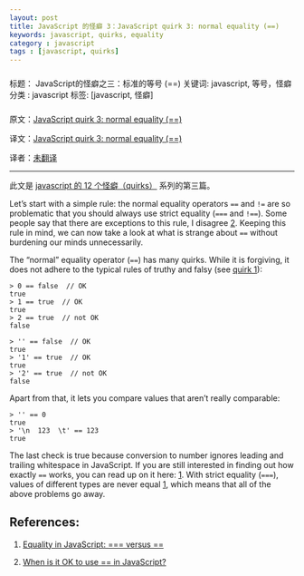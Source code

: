 ```yaml
---
layout: post
title: JavaScript 的怪癖 3：JavaScript quirk 3: normal equality (==)
keywords: javascript, quirks, equality
category : javascript
tags : [javascript, quirks]
---
```


###
标题： JavaScript的怪癖之三：标准的等号 (==)
关键词: javascript, 等号，怪癖
分类 : javascript
标签: [javascript, 怪癖]
###



原文：[JavaScript quirk 3: normal equality (==)](http://www.2ality.com/2013/04/quirk-undefined.html)

译文：[JavaScript quirk 3: normal equality (==)](http://justjavac.com/javascript/2013/04/08/12-javascript-quirks.html)

译者：[未翻译](iranw翻译中)

----------------------------------------------------

此文是 [javascript 的 12 个怪癖（quirks）](http://justjavac.com/javascript/2013/04/08/12-javascript-quirks.html) 系列的第三篇。

Let’s start with a simple rule: 
the normal equality operators `==` and `!=` are so problematic that you should always use strict equality (`===` and `!==`). 
Some people say that there are exceptions to this rule, I disagree [2][]. 
Keeping this rule in mind, we can now take a look at what is strange about `==` without burdening our minds unnecessarily.

The “normal” equality operator (`==`) has many quirks. 
While it is forgiving, it does not adhere to the typical rules of truthy and falsy (see [quirk 1][]):

[quirk 1]: http://justjavac.com/javascript/2013/04/08/javascript-quirk-1-implicit-conversion-of-values.html "JavaScript 的怪癖 1：隐式类型转换"

    > 0 == false  // OK
    true
    > 1 == true  // OK
    true
    > 2 == true  // not OK
    false

    > '' == false  // OK
    true
    > '1' == true  // OK
    true
    > '2' == true  // not OK
    false

Apart from that, it lets you compare values that aren’t really comparable:

    > '' == 0
    true
    > '\n  123  \t' == 123
    true

The last check is true because conversion to number ignores leading and trailing whitespace in JavaScript.
If you are still interested in finding out how exactly `==` works, you can read up on it here: [1][]. 
With strict equality (`===`), values of different types are never equal [1][], which means that all of the above problems go away.

## References:

1. [Equality in JavaScript: === versus ==][1]

2. [When is it OK to use == in JavaScript?][2]

[1]: http://www.2ality.com/2011/06/javascript-equality.html
[2]: http://www.2ality.com/2011/12/strict-equality-exemptions.html
